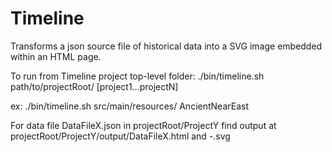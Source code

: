 # Timeline
Transforms a json source file of historical data into a SVG image embedded within an HTML page.

To run from Timeline project top-level folder:
  ./bin/timeline.sh path/to/projectRoot/ [project1...projectN]

ex: ./bin/timeline.sh src/main/resources/ AncientNearEast

For data file DataFileX.json in projectRoot/ProjectY find output at projectRoot/ProjectY/output/DataFileX.html and -.svg
